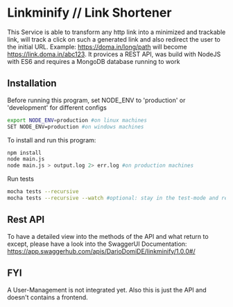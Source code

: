 # Linkminify // Link Shortener

This Service is able to transform any http link into a minimized and trackable link, will track a click on such a generated link and also redirect the user to the initial URL. Example: https://doma.in/long/path will become https://link.doma.in/abc123. It provices a REST API, was build with NodeJS with ES6 and requires a MongoDB database running to work

## Installation

Before running this program, set NODE_ENV to 'production' or 'development' for different configs
```Bash
export NODE_ENV=production #on linux machines
SET NODE_ENV=production #on windows machines
```

To install and run this program:
```Bash
npm install
node main.js
node main.js > output.log 2> err.log #on production machines
```

Run tests
```Bash
mocha tests --recursive
mocha tests --recursive --watch #optional: stay in the test-mode and refreshing itself
```

## Rest API
To have a detailed view into the methods of the API and what return to except, please have a look into the SwaggerUI Documentation:
https://app.swaggerhub.com/apis/DarioDomiDE/linkminify/1.0.0#/

## FYI
A User-Management is not integrated yet. Also this is just the API and doesn't contains a frontend.
